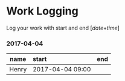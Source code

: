 # Work Logging
Log your work with start and end [*date*+*time*]

### 2017-04-04
| name | start | end |
| :--------: | :-------- | --------: |
| Henry | 2017-04-04 09:00 | |
